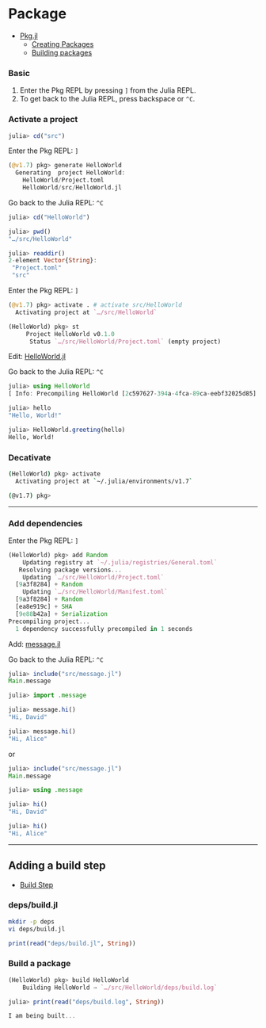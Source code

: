# Package

- [Pkg.jl](https://pkgdocs.julialang.org/)
  - [Creating Packages](https://pkgdocs.julialang.org/v1/creating-packages/)
  - [Building packages](https://pkgdocs.julialang.org/v1/managing-packages/#Building-packages)

### Basic

1. Enter the Pkg REPL by pressing `]` from the Julia REPL.
2. To get back to the Julia REPL, press backspace or `^C`.

### Activate a project

```jl
julia> cd("src")
```

Enter the Pkg REPL: `]`

```jl
(@v1.7) pkg> generate HelloWorld
  Generating  project HelloWorld:
    HelloWorld/Project.toml
    HelloWorld/src/HelloWorld.jl
```

Go back to the Julia REPL: `^C`

```jl
julia> cd("HelloWorld")

julia> pwd()
"…/src/HelloWorld"

julia> readdir()
2-element Vector{String}:
 "Project.toml"
 "src"
```

Enter the Pkg REPL: `]`

```jl
(@v1.7) pkg> activate . # activate src/HelloWorld
  Activating project at `…/src/HelloWorld`

(HelloWorld) pkg> st
     Project HelloWorld v0.1.0
      Status `…/src/HelloWorld/Project.toml` (empty project)
```

Edit: [HelloWorld.jl](../src/HelloWorld/src/HelloWorld.jl)

Go back to the Julia REPL: `^C`

```jl
julia> using HelloWorld
[ Info: Precompiling HelloWorld [2c597627-394a-4fca-89ca-eebf32025d85]

julia> hello
"Hello, World!"

julia> HelloWorld.greeting(hello)
Hello, World!
```

### Decativate

```bash
(HelloWorld) pkg> activate
  Activating project at `~/.julia/environments/v1.7`

(@v1.7) pkg>
```

---

### Add dependencies

Enter the Pkg REPL: `]`

```jl
(HelloWorld) pkg> add Random
    Updating registry at `~/.julia/registries/General.toml`
   Resolving package versions...
    Updating `…/src/HelloWorld/Project.toml`
  [9a3f8284] + Random
    Updating `…/src/HelloWorld/Manifest.toml`
  [9a3f8284] + Random
  [ea8e919c] + SHA
  [9e88b42a] + Serialization
Precompiling project...
  1 dependency successfully precompiled in 1 seconds
```

Add: [message.jl](../src/HelloWorld/src/message.jl)

Go back to the Julia REPL: `^C`

```jl
julia> include("src/message.jl")
Main.message

julia> import .message

julia> message.hi()
"Hi, David"

julia> message.hi()
"Hi, Alice"
```

or

```jl
julia> include("src/message.jl")
Main.message

julia> using .message

julia> hi()
"Hi, David"

julia> hi()
"Hi, Alice"
```

---

## Adding a build step

- [Build Step](https://pkgdocs.julialang.org/v1/creating-packages/#Adding-a-build-step-to-the-package)

### deps/build.jl

```bash
mkdir -p deps
vi deps/build.jl
```

```jl
print(read("deps/build.jl", String))
```

### Build a package

```jl
(HelloWorld) pkg> build HelloWorld
    Building HelloWorld → `…/src/HelloWorld/deps/build.log`
```

```jl
julia> print(read("deps/build.log", String))

I am being built...
```
